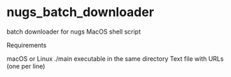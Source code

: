 # nugs_batch_downloader
batch downloader for nugs
MacOS shell script


Requirements

macOS or Linux
./main executable in the same directory
Text file with URLs (one per line)
